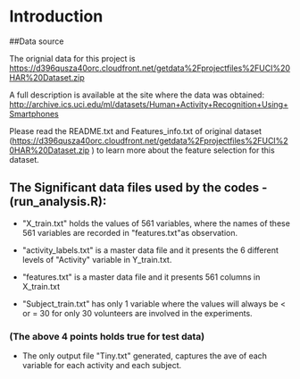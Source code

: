 # Introduction

##Data source

The orignial data for this project is https://d396qusza40orc.cloudfront.net/getdata%2Fprojectfiles%2FUCI%20HAR%20Dataset.zip 

A full description is available at the site where the data was obtained: http://archive.ics.uci.edu/ml/datasets/Human+Activity+Recognition+Using+Smartphones 
 
Please read the README.txt and Features_info.txt of original dataset (https://d396qusza40orc.cloudfront.net/getdata%2Fprojectfiles%2FUCI%20HAR%20Dataset.zip )
to learn more about the feature selection for this dataset.



## The Significant data files used by the codes - (run_analysis.R):

*  "X_train.txt" holds the values of 561 variables, where the names of these 561 variables are recorded in "features.txt"as observation.

*  "activity_labels.txt" is a master data file and it presents the 6 different levels of "Activity" variable in Y_train.txt.

*  "features.txt" is a master data file and it presents 561 columns in X_train.txt

*  "Subject_train.txt" has only 1 variable where the values will always be < or = 30 for only 30 volunteers are involved in the experiments.

### (The above 4 points holds true for test data)

*  The only output file "Tiny.txt" generated, captures the ave of each variable for each activity and each subject.



